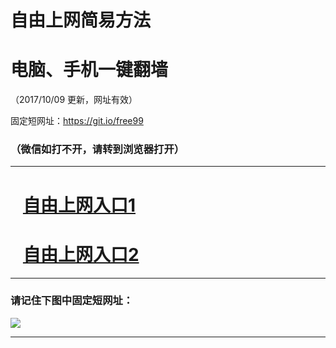 ﻿# 自由上网简易方法

# 电脑、手机一键翻墙

（2017/10/09 更新，网址有效）

固定短网址：https://git.io/free99

### （微信如打不开，请转到浏览器打开）


***





# &nbsp;&nbsp; <a href="http://ft209211534.fwq-tz-1001.info/fwqtz01.html?t=100900129267 " target="_blank">自由上网入口1</a>
# &nbsp;&nbsp; <a href="http://ft2186727521.fwq-tz-1002.info/fwqtz02.html?t=10090016122 " target="_blank">自由上网入口2</a>
***

### 请记住下图中固定短网址：

<img src="https://s3-us-west-2.amazonaws.com/fwq-1001/yjfq-20170905okok.png" /> 


***

